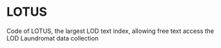 # LOTUS
Code of LOTUS, the largest LOD text index, allowing free text access the LOD Laundromat data collection
